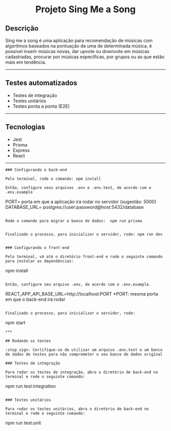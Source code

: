 # <p align = "center">  Projeto Sing Me a Song </p>



##  Descrição

Sing me a song é uma aplicação para recomendação de músicas com algoritmos baseados na pontuação de uma de determinada música, é possível inserir músicas novas, dar upvote ou downvote em músicas cadastradas, procurar por músicas específicas, por grupos ou as que estão mais em tendência.

***

##  Testes automatizados

- Testes de integração
- Testes unitários
- Testes ponta a ponta (E2E)

***

## Tecnologias

- Jest
- Prisma
- Express
- React

***

```
### Configurando o back-end

Pelo terminal, rode o comando: npm install

Então, configure seus arquivos .env e .env.test, de acordo com o .env.example

```
PORT= porta em que a aplicação irá rodar no servidor (sugestão: 5000)
DATABASE_URL= postgres://user:password@host:5432/database
```

Rode o comando para migrar o banco de dados:  npm run prisma

```

```

Finalizado o processo, para inicializar o servidor, rode: npm run dev
```

```

### Configurando o front-end

Pelo terminal, vá até o diretório front-end e rode o seguinte comando para instalar as dependências:

```
npm install
```

Então, configure seu arquivo .env, de acordo com o .env.example.

```
REACT_APP_API_BASE_URL=http://localhost:PORT
*PORT: mesma porta em que o back-end irá rodar
```

Finalizado o processo, para inicializar o servidor, rode:
```
npm start
```
***

## Rodando os testes

:stop_sign: Certifique-se de utilizar um arquivo .env.test e um banco de dados de testes para não comprometer o seu banco de dados original

### Testes de integração

Para rodar os testes de integração, abra o diretório de back-end no terminal e rode o seguinte comando:

```
npm run test:integration
```

### Testes unitários

Para rodar os testes unitários, abra o diretório de back-end no terminal e rode o seguinte comando:

```
npm run test:unit
```


